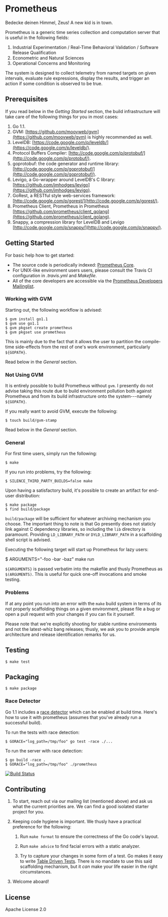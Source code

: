 
# Prometheus

Bedecke deinen Himmel, Zeus!  A new kid is in town.

Prometheus is a generic time series collection and computation server that is
useful in the following fields:

1. Industrial Experimentation / Real-Time Behavioral Validation / Software Release Qualification
2. Econometric and Natural Sciences
3. Operational Concerns and Monitoring

The system is designed to collect telemetry from named targets on given
intervals, evaluate rule expressions, display the results, and trigger an
action if some condition is observed to be true.

## Prerequisites
If you read below in the _Getting Started_ section, the build infrastructure
will take care of the following things for you in most cases:

  1. Go 1.1.
  2. GVM: [https://github.com/moovweb/gvm](https://github.com/moovweb/gvm) is highly recommended as well.
  3. LevelDB: [https://code.google.com/p/leveldb/](https://code.google.com/p/leveldb/).
  4. Protocol Buffers Compiler: [http://code.google.com/p/protobuf/](http://code.google.com/p/protobuf/).
  5. goprotobuf: the code generator and runtime library: [http://code.google.com/p/goprotobuf/](http://code.google.com/p/goprotobuf/).
  6. Levigo, a Go-wrapper around LevelDB's C library: [https://github.com/jmhodges/levigo](https://github.com/jmhodges/levigo).
  7. GoRest, a RESTful style web-services framework: [http://code.google.com/p/gorest/](http://code.google.com/p/gorest/).
  8. Prometheus Client, Prometheus in Prometheus [https://github.com/prometheus/client_golang](https://github.com/prometheus/client_golang).
  9. Snappy, a compression library for LevelDB and Levigo [http://code.google.com/p/snappy/](http://code.google.com/p/snappy/).

## Getting Started

For basic help how to get started:

  * The source code is periodically indexed: [Prometheus Core](http://godoc.org/github.com/prometheus/prometheus).
  * For UNIX-like environment users users, please consult the Travis CI configuration in _.travis.yml_ and _Makefile_.
  * All of the core developers are accessible via the [Prometheus Developers Mailinglist](https://groups.google.com/forum/?fromgroups#!forum/prometheus-developers).

### Working with GVM
Starting out, the following workflow is advised:

    $ gvm install go1.1
    $ gvm use go1.1
    $ gvm pkgset create prometheus
    $ gvm pkgset use prometheus

This is mainly due to the fact that it allows the user to partition the
compile-time side-effects from the rest of one's work environment, particularly
``${GOPATH}``.

Read below in the _General_ section.

### Not Using GVM
It is entirely possible to build Prometheus without ``gvm``.  I presently do not
advise taking this route due to build environment pollution both against
Prometheus and from its build infrastructure onto the system---namely
``${GOPATH}``.

If you really want to avoid GVM, execute the following:

    $ touch build/gvm-stamp

Read below in the _General_ section.

### General

For first time users, simply run the following:

    $ make

If you run into problems, try the following:

    $ SILENCE_THIRD_PARTY_BUILDS=false make

Upon having a satisfactory build, it's possible to create an artifact for
end-user distribution:

    $ make package
    $ find build/package

``build/package`` will be sufficient for whatever archiving mechanism you
choose.  The important thing to note is that Go presently does not
staticly link against C dependency libraries, so including the ``lib``
directory is paramount.  Providing ``LD_LIBRARY_PATH`` or
``DYLD_LIBRARY_PATH`` in a scaffolding shell script is advised.

Executing the following target will start up Prometheus for lazy users:

   $ ARGUMENTS="-foo -bar -baz" make run

``${ARGUMENTS}`` is passed verbatim into the makefile and thusly Prometheus as
``$(ARGUMENTS)``.  This is useful for quick one-off invocations and smoke
testing.

### Problems
If at any point you run into an error with the ``make`` build system in terms of
its not properly scaffolding things on a given environment, please file a bug or
open a pull request with your changes if you can fix it yourself.

Please note that we're explicitly shooting for stable runtime environments and
not the latest-whiz bang releases; thusly, we ask you to provide ample
architecture and release identification remarks for us.

## Testing

    $ make test

## Packaging

    $ make package

### Race Detector

Go 1.1 includes a [race
detector](http://tip.golang.org/doc/articles/race_detector.html) which can be
enabled at build time. Here's how to use it with prometheus (assumes that
you've already run a successful build).

To run the tests with race detection:

    $ GORACE="log_path=/tmp/foo" go test -race ./...

To run the server with race detection:

    $ go build -race .
    $ GORACE="log_path=/tmp/foo" ./prometheus

[![Build Status](https://travis-ci.org/prometheus/prometheus.png)](https://travis-ci.org/prometheus/prometheus)

## Contributing

1. To start, reach out via our mailing list (mentioned above) and ask us what
   the current priorities are.  We can find a good isolated starter project for
   you.

2. Keeping code hygiene is important.  We thusly have a practical preference
   for the following:

   1. Run ``make format`` to ensure the correctness of the Go code's layout.

   2. Run ``make advice`` to find facial errors with a static analyzer.

   3. Try to capture your changes in some form of a test.  Go makes it easy to
      write [Table Driven Tests](https://code.google.com/p/go-wiki/wiki/TableDrivenTests).
      There is no mandate to use this said scaffolding mechanism, but it _can_
      make your life easier in the right circumstances.

3. Welcome aboard!

## License

Apache License 2.0
